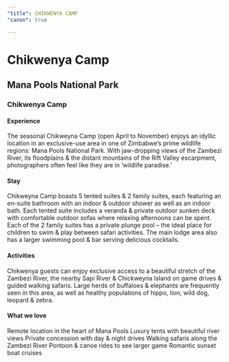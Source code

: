 ```yaml
---
"title": CHIKWENYA CAMP
"canon": true

---
```


# Chikwenya Camp
## Mana Pools National Park
### Chikwenya Camp

#### Experience
The seasonal Chikweyna Camp (open April to November) enjoys an idyllic location in an exclusive-use area in one of Zimbabwe’s prime wildlife regions:  Mana Pools National Park.
With jaw-dropping views of the Zambezi River, its floodplains &amp; the distant mountains of the Rift Valley escarpment, photographers often feel like they are in ‘wildlife paradise.’

#### Stay
Chikweyna Camp boasts 5 tented suites &amp; 2 family suites, each featuring an en-suite bathroom with an indoor &amp; outdoor shower as well as an indoor bath.
Each tented suite includes a veranda &amp; private outdoor sunken deck with comfortable outdoor sofas where relaxing afternoons can be spent.  
Each of the 2 family suites has a private plunge pool – the ideal place for children to swim &amp; play between safari activities.
The main lodge area also has a larger swimming pool &amp; bar serving delicious cocktails.

#### Activities
Chikwenya guests can enjoy exclusive access to a beautiful stretch of the Zambezi River, the nearby Sapi River &amp; Chickweyna Island on game drives &amp; guided walking safaris.
Large herds of buffaloes &amp; elephants are frequently seen in this area, as well as healthy populations of hippo, lion, wild dog, leopard &amp; zebra.


#### What we love
Remote location in the heart of Mana Pools
Luxury tents with beautiful river views
Private concession with day &amp; night drives
Walking safaris along the Zambezi River
Pontoon &amp; canoe rides to see larger game
Romantic sunset boat cruises
